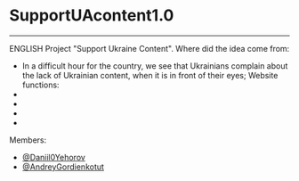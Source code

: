 # SupportUAcontent1.0
-------------------------------------------------------------------------------------------------------------------------------------------------------
ENGLISH
Project "Support Ukraine Content".
Where did the idea come from:
- In a difficult hour for the country, we see that Ukrainians complain about the lack of Ukrainian content, when it is in front of their eyes;
Website functions:
-
-
-
-
Members:
- [@Daniil0Yehorov](https://github.com/Daniil0Yehorov)
- [@AndreyGordienkotut](https://github.com/AndreyGordienkotut)




